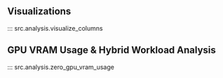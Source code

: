 ## Visualizations

::: src.analysis.visualize_columns

## GPU VRAM Usage & Hybrid Workload Analysis

::: src.analysis.zero_gpu_vram_usage
